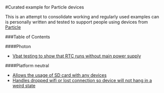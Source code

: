 #Curated example for Particle devices

This is an attempt to consolidate working and regularly used examples can is personally written and tested to support people using devices from [Particle](https://particle.io)

###Table of Contents

####Photon

- [Vbat testing to show that RTC runs without main power supply](photon-vbat)


####Platform neutral

- [Allows the usage of SD card with any devices](sd-library)
- [Handles dropped wifi or lost connection so device will not hang in a weird state](wifi-auto-reconnect)
